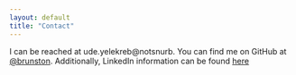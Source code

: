 ```yaml
---
layout: default
title: "Contact"
---
```


I can be reached at <span class="rev">ude.yelekreb@notsnurb</span>. You can find me on GitHub at [@brunston](https://github.com/brunston). Additionally, LinkedIn information can be found [here](https://linkedin.com/in/brunston)
